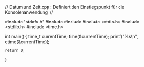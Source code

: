 // Datum und Zeit.cpp : Definiert den Einstiegspunkt für die Konsolenanwendung.
//

#include "stdafx.h"
#include <iostream>
#include <iomanip>
#include <stdio.h>
#include <stdlib.h>
#include <time.h>

int main()
{
	time_t currentTime;
	time(&currentTime);
	printf("%s\n", ctime(&currentTime));

    return 0;
}

